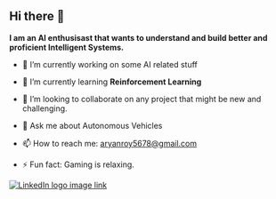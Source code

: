 ## Hi there 👋

**I am an AI enthusisast that wants to understand and build better and proficient Intelligent Systems.**

 - 🔭 I’m currently working on some AI related stuff
 
 - 🌱 I’m currently learning **Reinforcement Learning**
 
 - 👯 I’m looking to collaborate on any project that might be new and challenging.
 
 - 💬 Ask me about Autonomous Vehicles
 
 - 📫 How to reach me: aryanroy5678@gmail.com
 
 - ⚡ Fun fact: Gaming is relaxing.
 
 [![LinkedIn logo image link](Dump/icon.png)](https://devincept.tech/)

